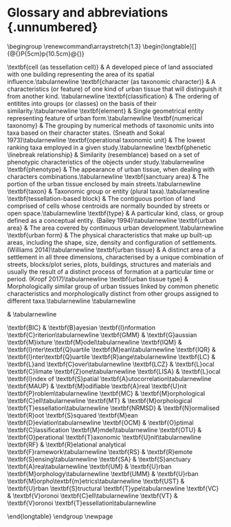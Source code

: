 # Glossary and abbreviations {.unnumbered}

\begingroup
\renewcommand\arraystretch{1.3}
\begin{longtable}[]{@{}P{5cm}p{10.5cm}@{}}

\textbf{cell (as tessellation cell)} & A developed piece of land associated with one building representing the area of its spatial influence.\tabularnewline
\textbf{character (as taxonomic character)} & A characteristics (or feature) of one kind of urban tissue that will distinguish it from another kind. \tabularnewline
\textbf{classification} & The ordering of entitites into groups (or classes) on the basis of their similarity.\tabularnewline
\textbf{element} & Single geometrical entity representing feature of urban form.\tabularnewline
\textbf{numerical taxonomy} & The grouping by numerical methods of taxonomic units into taxa based on their character states. (Sneath and Sokal 1973)\tabularnewline
\textbf{operational taxonomic unit} & The lowest ranking taxa employed in a given study.\tabularnewline
\textbf{phenetic \linebreak relationship} & Similarity (resemblance) based on a set of phenotypic characteristics of the objects under study.\tabularnewline
\textbf{phenotype} & The appearance of urban tissue, when dealing with characters combinations.\tabularnewline
\textbf{sanctuary area} & The portion of the urban tissue enclosed by main streets.\tabularnewline
\textbf{taxon} & Taxonomic group or entity (plural taxa).\tabularnewline
\textbf{tessellation-based block} & The contiguous portion of land comprised of cells whose centroids are normally bounded by streets or open space.\tabularnewline
\textbf{type} & A particular kind, class, or group defined as a conceptual entity. (Bailey 1994)\tabularnewline
\textbf{urban area} & The area covered by continuous urban development.\tabularnewline
\textbf{urban form} & The physical characteristics that make up built-up areas, including the shape, size, density and configuration of settlements. (Williams 2014)\tabularnewline
\textbf{urban tissue} & A distinct area of a settlement in all three dimensions, characterised by a unique combination of streets, blocks/plot series, plots, buildings, structures and materials and usually the result of a distinct process of formation at a particular time or period. (Kropf 2017)\tabularnewline
\textbf{urban tissue type} & Morphologically similar group of urban tissues linked by common phenetic characteristics and morphologically distinct from other groups assigned to different taxa.\tabularnewline
\tabularnewline

& \tabularnewline

\textbf{BIC} & \textbf{B}ayesian \textbf{I}nformation \textbf{C}riterion\tabularnewline
\textbf{GMM} & \textbf{G}aussian \textbf{M}ixture \textbf{M}odel\tabularnewline
\textbf{IQM} & \textbf{I}nter\textbf{Q}uartile \textbf{M}ean\tabularnewline
\textbf{IQR} & \textbf{I}nter\textbf{Q}uartile \textbf{R}ange\tabularnewline
\textbf{LC} & \textbf{L}and \textbf{C}over\tabularnewline
\textbf{LCZ} & \textbf{L}ocal \textbf{C}limate \textbf{Z}one\tabularnewline
\textbf{LISA} & \textbf{L}ocal \textbf{I}ndex of \textbf{S}patial \textbf{A}utocorrelation\tabularnewline
\textbf{MAUP} & \textbf{M}odifiable \textbf{A}real \textbf{U}nit \textbf{P}roblem\tabularnewline
\textbf{MC} & \textbf{M}orphological \textbf{C}ell\tabularnewline
\textbf{MT} & \textbf{M}orphological \textbf{T}essellation\tabularnewline
\textbf{NRMSD} & \textbf{N}ormalised \textbf{R}oot \textbf{S}squared \textbf{M}ean \textbf{D}eviation\tabularnewline
\textbf{OCM} & \textbf{O}ptimal \textbf{C}lassification \textbf{M}mdel\tabularnewline
\textbf{OTU} & \textbf{O}perational \textbf{T}axonomic \textbf{U}nit\tabularnewline
\textbf{RF} & \textbf{R}elational analytical \textbf{F}ramework\tabularnewline
\textbf{RS} & \textbf{R}emote \textbf{S}ensing\tabularnewline
\textbf{SA} & \textbf{S}anctuary \textbf{A}rea\tabularnewline
\textbf{UM} & \textbf{U}rban \textbf{M}orphology\tabularnewline
\textbf{UMM} & \textbf{U}rban \textbf{M}orpho\textbf{m}etrics\tabularnewline
\textbf{UST} & \textbf{U}rban \textbf{S}tructural \textbf{T}ype\tabularnewline
\textbf{VC} & \textbf{V}oronoi \textbf{C}ell\tabularnewline
\textbf{VT} & \textbf{V}oronoi \textbf{T}essellation\tabularnewline

\end{longtable}
\endgroup
\newpage


